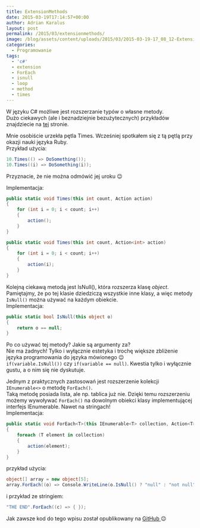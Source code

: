```yaml
---
title: ExtensionMethods
date: 2015-03-19T17:14:57+00:00
author: Adrian Karalus
layout: post
permalink: /2015/03/extensionmethods/
image: /blog/assets/content/uploads/2015/03/2015-03-19-17_08_12-ExtensionMethods-Microsoft-Visual-Studio.png
categories:
  - Programowanie
tags:
  - 'c#'
  - extension
  - ForEach
  - isnull
  - loop
  - method
  - times
---
```

W języku C# możliwe jest rozszerzanie typów o własne metody.  
Dużo ciekawych (ale i beznadziejnie bezużytecznych) przykładów znajdziecie na [tej](http://extensionmethod.net/csharp/) stronie.

Mnie osobiście urzekła pętla Times. Wcześniej spotkałem się z tą pętlą przy okazji nauki języka Ruby.  
Przykład użycia:

```csharp
10.Times(() => DoSomething());
10.Times((i) => DoSomething(i));
```

Przyznacie, że nie można odmówić jej uroku 😉

Implementacja:

```csharp
public static void Times(this int count, Action action)
{
    for (int i = 0; i < count; i++)
    {
        action();
    }
}

public static void Times(this int count, Action<int> action)
{
    for (int i = 0; i < count; i++)
    {
        action(i);
    }
}
```

Kolejną ciekawą metodą jest IsNull(), która rozszerza klasę *object*.  
Pamiętajmy, że po tej klasie dziedziczą wszystkie inne klasy, a więc metody `IsNull()` można używać na każdym obiekcie.  
Implementacja:

```csharp
public static bool IsNull(this object o)
{
    return o == null;
}
```

Po co używać tej metody? Jakie są argumenty za?  
Nie ma żadnych! Tylko i wyłącznie estetyka i trochę większe zbliżenie języka programowania do języka mówionego 😉  
`if(variable.IsNull())` czy `if(variable == null)`. Kwestia tylko i wyłącznie gustu, a o nim się nie dyskutuje.

Jednym z praktycznych zastosowań jest rozszerzenie kolekcji `IEnumerable<>` o metodę `ForEach()`.  
Taką metodę posiada lista, ale np. tablica już nie. Dzięki temu rozszerzeniu możemy wywoływać `ForEach()` na dowolnym obiekci klasy implementującej interfejs IEnumerable. Nawet na stringach!  
Implementacja:

```csharp
public static void ForEach<T>(this IEnumerable<T> collection, Action<T> action)
{
    foreach (T element in collection)
    {
        action(element);
    }
}
```

przykład użycia:

```csharp
object[] array = new object[5];
array.ForEach((o) => Console.WriteLine(o.IsNull() ? "null" : "not null"));
```

i przykład ze stringiem:

```csharp
"THE END".ForEach((c) => { });
```

 

Jak zawsze kod do tego wpisu został opublikowany na [GitHub ](https://github.com/AdrianRamzes/ExtensionMethods)😉